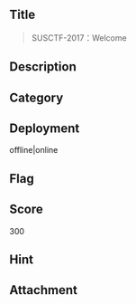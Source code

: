 ## Title
>  SUSCTF-2017：Welcome

## Description


## Category

## Deployment

offline|online                                        

## Flag

## Score

300

## Hint

## Attachment


